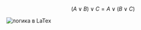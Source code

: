 $$\left( A\vee B \right)\vee C= A\vee \left( B\vee C \right)$$

![логика в LaTex](https://user-images.githubusercontent.com/114632272/200984941-8af868f6-eeda-438a-8ff3-b19ee3fb8f60.png)
